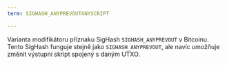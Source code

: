 ```yaml
---
term: SIGHASH_ANYPREVOUTANYSCRIPT

---
```

Varianta modifikátoru příznaku SigHash `SIGHASH_ANYPREVOUT` v Bitcoinu. Tento SigHash funguje stejně jako `SIGHASH_ANYPREVOUT`, ale navíc umožňuje změnit výstupní skript spojený s daným UTXO.